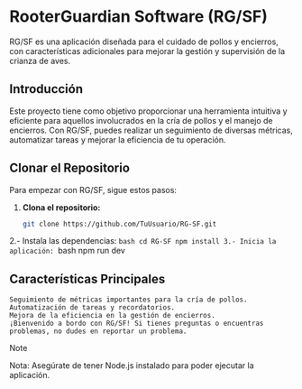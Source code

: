 # RooterGuardian Software (RG/SF)

RG/SF es una aplicación diseñada para el cuidado de pollos y encierros, con características adicionales para mejorar la gestión y supervisión de la crianza de aves.

## Introducción

Este proyecto tiene como objetivo proporcionar una herramienta intuitiva y eficiente para aquellos involucrados en la cría de pollos y el manejo de encierros. Con RG/SF, puedes realizar un seguimiento de diversas métricas, automatizar tareas y mejorar la eficiencia de tu operación.

## Clonar el Repositorio

Para empezar con RG/SF, sigue estos pasos:

1. **Clona el repositorio:**
   ```bash
   git clone https://github.com/TuUsuario/RG-SF.git
2.- Instala las dependencias:
    ```bash
    cd RG-SF
    npm install
3.- Inicia la aplicación:
    ```bash
    npm run dev

## Características Principales
    Seguimiento de métricas importantes para la cría de pollos.
    Automatización de tareas y recordatorios.
    Mejora de la eficiencia en la gestión de encierros.
    ¡Bienvenido a bordo con RG/SF! Si tienes preguntas o encuentras problemas, no dudes en reportar un problema.

>[!NOTE]    
Nota: Asegúrate de tener Node.js instalado para poder ejecutar la aplicación.